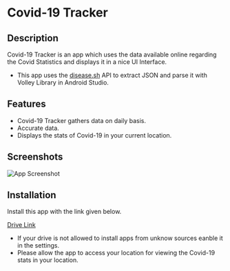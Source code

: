 # Covid-19 Tracker

## Description
Covid-19 Tracker is an app which uses the data available online regarding the Covid Statistics and displays it in a nice UI Interface.
- This app uses the [disease.sh](https://corona.lmao.ninja/) API to extract JSON and parse it with Volley Library in Android Studio.




## Features

- Covid-19 Tracker gathers data on daily basis.
- Accurate data.
- Displays the stats of Covid-19 in your current location.



## Screenshots

![App Screenshot](https://user-images.githubusercontent.com/70147659/147726311-7d666b60-5089-43c6-9e59-b9ec532aaaf7.png)


## Installation

Install this app with the link given below.


[Drive Link](https://drive.google.com/file/d/10Jq2jIFWCL2Gr_WN_BiLBNPpLqGmdEcb/view?usp=sharing)


- If your drive is not allowed to install apps from unknow sources eanble it in the settings.
- Please allow the app to access your location for viewing the Covid-19 stats in your location.
    

